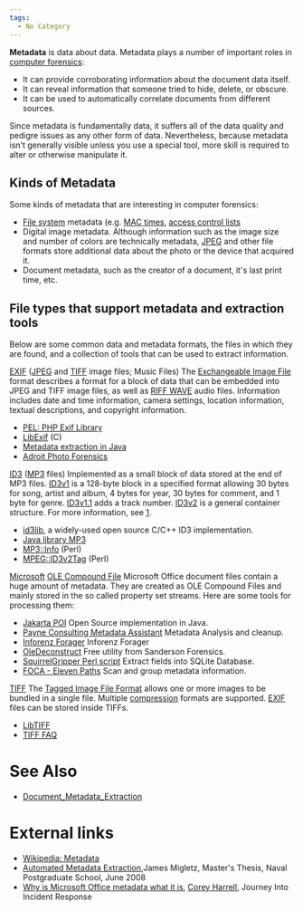 ```yaml
---
tags:
  - No Category
---
```

**Metadata** is data about data. Metadata plays a number of important
roles in [computer forensics](computer_forensics.md):

- It can provide corroborating information about the document data
  itself.
- It can reveal information that someone tried to hide, delete, or
  obscure.
- It can be used to automatically correlate documents from different
  sources.

Since metadata is fundamentally data, it suffers all of the data quality
and pedigre issues as any other form of data. Nevertheless, because
metadata isn't generally visible unless you use a special tool, more
skill is required to alter or otherwise manipulate it.

## Kinds of Metadata

Some kinds of metadata that are interesting in computer forensics:

- [File system](file_system.md) metadata (e.g. [MAC
  times](mac_times.md), [access control
  lists](access_control_lists.md)
- Digital image metadata. Although information such as the image size
  and number of colors are technically metadata, [JPEG](jpeg.md)
  and other file formats store additional data about the photo or the
  device that acquired it.
- Document metadata, such as the creator of a document, it's last print
  time, etc.

## File types that support metadata and extraction tools

Below are some common data and metadata formats, the files in which they
are found, and a collection of tools that can be used to extract
information.

[EXIF](exif.md) ([JPEG](jpeg.md) and [TIFF](tiff.md) image files; Music Files)
The [Exchangeable Image File](exchangeable_image_file.md) format
describes a format for a block of data that can be embedded into JPEG
and TIFF image files, as well as [RIFF WAVE](riff_wave.md) audio
files. Information includes date and time information, camera settings,
location information, textual descriptions, and copyright information.

- [PEL: PHP Exif Library](http://pel.sourceforge.net/)
- [LibExif](http://libexif.sourceforge.net/) (C)
- [Metadata extraction in Java](http://www.drewnoakes.com/code/exif/)
- [Adroit Photo
  Forensics](http://digital-assembly.com/products/adroit-photo-forensics/)

<!-- -->

[ID3](id3.md) ([MP3](mp3.md) files)
Implemented as a small block of data stored at the end of MP3 files.
[ID3v1](id3v1.md) is a 128-byte block in a specified format
allowing 30 bytes for song, artist and album, 4 bytes for year, 30 bytes
for comment, and 1 byte for genre. [ID3v1.1](id3v1.1.md) adds a
track number. [ID3v2](id3v2.md) is a general container
structure. For more information, see [1](http://www.id3.org/).

- [id3lib](http://id3lib.sourceforge.net/), a widely-used open source
  C/C++ ID3 implementation.
- [Java library MP3](http://www.vdheide.de/projects.html)
- [MP3::Info](http://search.cpan.org/dist/MP3-Info/) (Perl)
- [MPEG::ID3v2Tag](http://search.cpan.org/dist/MPEG-ID3v2Tag/) (Perl)

<!-- -->

[Microsoft](microsoft.md) [OLE Compound File](ole_compound_file.md)
Microsoft Office document files contain a huge amount of metadata. They
are created as OLE Compound Files and mainly stored in the so called
property set streams. Here are some tools for processing them:

- [Jakarta POI](http://jakarta.apache.org/poi/index.html) Open Source
  implementation in Java.
- [Payne Consulting Metadata
  Assistant](http://www.thepaynegroup.com/products/metadata/) Metadata
  Analysis and cleanup.
- [Inforenz Forager](http://www.inforenz.com/software/forager.html)
  Inforenz Forager
- [OleDeconstruct](http://sandersonforensics.com/forum/content.php?120-OleDeconstruct)
  Free utility from Sanderson Forensics.
- [SquirrelGripper Perl
  script](https://cheeky4n6monkey.blogspot.com/2012/05/perl-script-plays-matchmaker-with.html)
  Extract fields into SQLite Database.
- [FOCA - Eleven
  Paths](https://www.elevenpaths.com/labstools/foca/index.html) Scan and
  group metadata information.

<!-- -->

[TIFF](tiff.md)
The [Tagged Image File Format](tagged_image_file_format.md)
allows one or more images to be bundled in a single file. Multiple
[compression](compression.md) formats are supported.
[EXIF](exif.md) files can be stored inside TIFFs.

- [LibTIFF](http://www.remotesensing.org/libtiff/)
- [TIFF FAQ](http://www.awaresystems.be/imaging/tiff/faq.html)

# See Also

* [Document_Metadata_Extraction](document_metadata_extraction.md)

# External links

- [Wikipedia: Metadata](http://en.wikipedia.org/wiki/Metadata)
- [Automated Metadata
  Extraction](http://theses.nps.navy.mil/08Jun_Migletz.pdf),James
  Migletz, Master's Thesis, Naval Postgraduate School, June 2008
- [Why is Microsoft Office metadata what it
  is](https://journeyintoir.blogspot.com/2011/06/why-is-it-what-it-is.html),
  [Corey Harrell](corey_harrell.md), Journey Into Incident
  Response
